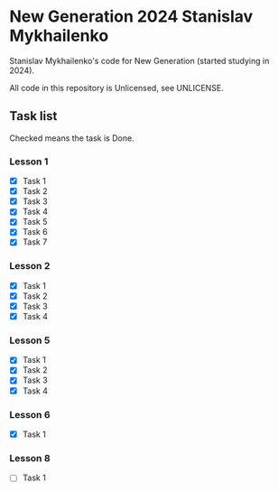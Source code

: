 # New Generation 2024 Stanislav Mykhailenko

Stanislav Mykhailenko's code for New Generation (started studying in 2024).

All code in this repository is Unlicensed, see UNLICENSE.

## Task list

Checked means the task is Done.

### Lesson 1

- [x] Task 1
- [x] Task 2
- [x] Task 3
- [x] Task 4
- [x] Task 5
- [x] Task 6
- [x] Task 7

### Lesson 2

- [x] Task 1
- [x] Task 2
- [x] Task 3
- [x] Task 4

### Lesson 5

- [x] Task 1
- [x] Task 2
- [x] Task 3
- [x] Task 4

### Lesson 6

- [x] Task 1

### Lesson 8

- [ ] Task 1

